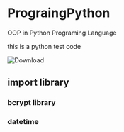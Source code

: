 # PrograingPython
OOP in Python Programing Language

this is a python test code

![Download](https://github.com/user-attachments/assets/eea8977b-eaf7-46a9-a92a-dcfb38995ceb)

## import library
### bcrypt library 
### datetime

